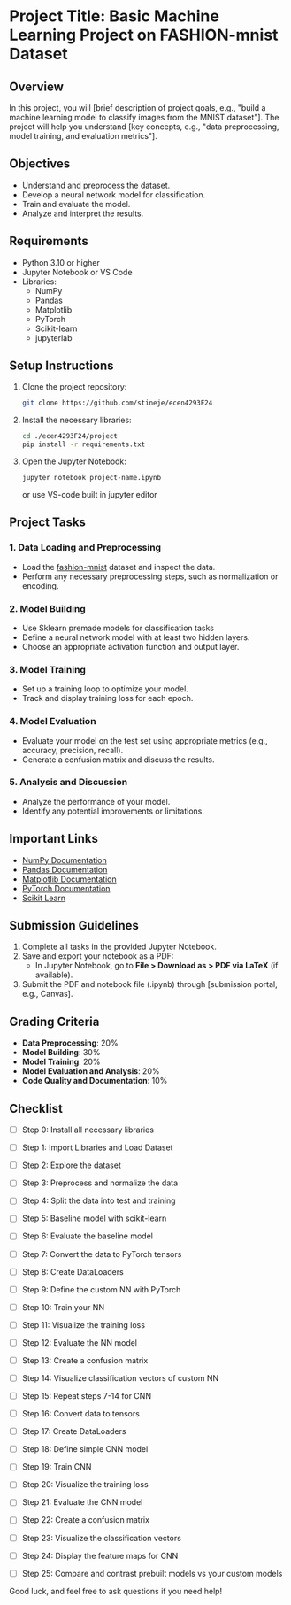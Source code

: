 # Project Title: Basic Machine Learning Project on FASHION-mnist Dataset

## Overview
In this project, you will [brief description of project goals, e.g., "build a machine learning model to classify images from the MNIST dataset"]. The project will help you understand [key concepts, e.g., "data preprocessing, model training, and evaluation metrics"].

## Objectives
- Understand and preprocess the dataset.
- Develop a neural network model for classification.
- Train and evaluate the model.
- Analyze and interpret the results.

## Requirements
- Python 3.10 or higher
- Jupyter Notebook or VS Code
- Libraries:
  - NumPy
  - Pandas
  - Matplotlib
  - PyTorch 
  - Scikit-learn
  - jupyterlab

## Setup Instructions
1. Clone the project repository:
   ```bash
   git clone https://github.com/stineje/ecen4293F24
   ```
2. Install the necessary libraries:
   ```bash
   cd ./ecen4293F24/project
   pip install -r requirements.txt
   ```
3. Open the Jupyter Notebook:
   ```bash
   jupyter notebook project-name.ipynb
   ```
   or use VS-code built in jupyter editor

## Project Tasks
### 1. Data Loading and Preprocessing
- Load the [fashion-mnist](https://openml.org/search?type=data&status=active&id=40996) dataset and inspect the data.
- Perform any necessary preprocessing steps, such as normalization or encoding.

### 2. Model Building
- Use Sklearn premade models for classification tasks
- Define a neural network model with at least two hidden layers.
- Choose an appropriate activation function and output layer.

### 3. Model Training
- Set up a training loop to optimize your model.
- Track and display training loss for each epoch.

### 4. Model Evaluation
- Evaluate your model on the test set using appropriate metrics (e.g., accuracy, precision, recall).
- Generate a confusion matrix and discuss the results.

### 5. Analysis and Discussion
- Analyze the performance of your model.
- Identify any potential improvements or limitations.

## Important Links
- [NumPy Documentation](https://numpy.org/doc/)
- [Pandas Documentation](https://pandas.pydata.org/docs/)
- [Matplotlib Documentation](https://matplotlib.org/stable/contents.html)
- [PyTorch Documentation](https://pytorch.org/)
- [Scikit Learn](https://scikit-learn.org/stable/api/index.html)

## Submission Guidelines
1. Complete all tasks in the provided Jupyter Notebook.
2. Save and export your notebook as a PDF:
   - In Jupyter Notebook, go to **File > Download as > PDF via LaTeX** (if available).
3. Submit the PDF and notebook file (.ipynb) through [submission portal, e.g., Canvas].

## Grading Criteria
- **Data Preprocessing**: 20%
- **Model Building**: 30%
- **Model Training**: 20%
- **Model Evaluation and Analysis**: 20%
- **Code Quality and Documentation**: 10%

## Checklist

- [ ] Step 0: Install all necessary libraries
- [ ] Step 1: Import Libraries and Load Dataset
- [ ] Step 2: Explore the dataset
- [ ] Step 3: Preprocess and normalize the data
- [ ] Step 4: Split the data into test and training
- [ ] Step 5: Baseline model with scikit-learn
- [ ] Step 6: Evaluate the baseline model
- [ ] Step 7: Convert the data to PyTorch tensors
- [ ] Step 8: Create DataLoaders
- [ ] Step 9: Define the custom NN with PyTorch
- [ ] Step 10: Train your NN
- [ ] Step 11: Visualize the training loss
- [ ] Step 12: Evaluate the NN model
- [ ] Step 13: Create a confusion matrix
- [ ] Step 14: Visualize classification vectors of custom NN
- [ ] Step 15: Repeat steps 7-14 for CNN
- [ ] Step 16: Convert data to tensors
- [ ] Step 17: Create DataLoaders
- [ ] Step 18: Define simple CNN model
- [ ] Step 19: Train CNN
- [ ] Step 20: Visualize the training loss
- [ ] Step 21: Evaluate the CNN model
- [ ] Step 22: Create a confusion matrix
- [ ] Step 23: Visualize the classification vectors
- [ ] Step 24: Display the feature maps for CNN
- [ ] Step 25: Compare and contrast prebuilt models vs your custom models


Good luck, and feel free to ask questions if you need help!
